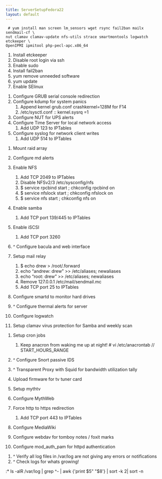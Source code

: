 ```yaml
---
title: ServerSetupFedora22
layout: default
---
```


     # yum install man screen lm_sensors wget rsync fail2ban mailx sendmail-cf \
    nut clamav clamav-update nfs-utils strace smartmontools logwatch etckeeper \
    OpenIPMI ipmitool php-pecl-apc.x86_64

1.  Install etckeeper
2.  Disable root login via ssh
3.  Enable sudo
4.  Install fail2ban
5.  yum remove unneeded software
6.  yum update
7.  Enable SElinux  
      

<!-- -->

1.  Configure GRUB serial console redirection
2.  Configure kdump for system panics
    1.  Append kernel grub.conf crashkernel=128M for F14
    2.  /etc/sysctl.conf :: kernel.sysrq =1
3.  Configure NUT for UPS alerts
4.  Configure Time Server for local network access
    1.  Add UDP 123 to IPTables
5.  Configure syslog for network client writes
    1.  Add UDP 514 to IPTables  
          

<!-- -->

1.  Mount raid array
2.  Configure md alerts
3.  Enable NFS
    1.  Add TCP 2049 to IPTables
    2.  Disable NFSv2/3 /etc/sysconfig/nfs
    3.  $ service rpcbind start ; chkconfig rpcbind on
    4.  $ service nfslock start ; chkconfig nfslock on
    5.  $ service nfs start ; chkconfig nfs on
4.  Enable samba
    1.  Add TCP port 139/445 to IPTables
5.  Enable iSCSI
    1.  Add TCP port 3260
6.  ^ Configure bacula and web interface  
      
7.  Setup mail relay
    1.  $ echo drew &gt; /root/.forward
    2.  echo “andrew: drew” &gt;&gt; /etc/aliases; newaliases
    3.  echo “root: drew” &gt;&gt; /etc/aliases; newaliases
    4.  Remove 127.0.0.1 /etc/mail/sendmail.mc
    5.  Add TCP port 25 to IPTables
8.  Configure smartd to monitor hard drives
9.  ^ Configure thermal alerts for server
10. Configure logwatch
11. Setup clamav virus protection for Samba and weekly scan  
      

<!-- -->

1.  Setup cron jobs
    1.  Keep anacron from waking me up at night! \# vi /etc/anacrontab
        // START\_HOURS\_RANGE  
          
2.  ^ Configure Snort passive IDS
3.  ^ Transparent Proxy with Squid for bandwidth utilization tally  
      
4.  Upload firmware for tv tuner card
5.  Setup mythtv
6.  Configure MythWeb
7.  Force http to https redirection
    1.  Add TCP port 443 to IPTables
8.  Configure MediaWiki
9.  Configure webdav for tomboy notes / foxit marks
10. Configure mod\_auth\_pam for httpd authentication  
      

<!-- -->

1.  ^ Verify all log files in /var/log are not giving any errors or
    notifications
2.  ^ Check logs for whats growing!

:\* ls -alR /var/log | grep ^- | awk {'print $5" "$8'} | sort -k 2| sort
-n

